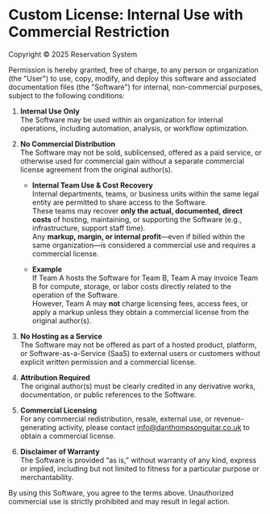 # Custom License: Internal Use with Commercial Restriction

Copyright © 2025 Reservation System

Permission is hereby granted, free of charge, to any person or organization (the "User") to use, copy, modify, and deploy this software and associated documentation files (the "Software") for internal, non-commercial purposes, subject to the following conditions:

1. **Internal Use Only**  
   The Software may be used within an organization for internal operations, including automation, analysis, or workflow optimization.

2. **No Commercial Distribution**  
   The Software may not be sold, sublicensed, offered as a paid service, or otherwise used for commercial gain without a separate commercial license agreement from the original author(s).

   - **Internal Team Use & Cost Recovery**  
     Internal departments, teams, or business units within the same legal entity are permitted to share access to the Software.  
     These teams may recover **only the actual, documented, direct costs** of hosting, maintaining, or supporting the Software (e.g., infrastructure, support staff time).  
     Any **markup, margin, or internal profit**—even if billed within the same organization—is considered a commercial use and requires a commercial license.

   - **Example**  
     If Team A hosts the Software for Team B, Team A may invoice Team B for compute, storage, or labor costs directly related to the operation of the Software.  
     However, Team A may **not** charge licensing fees, access fees, or apply a markup unless they obtain a commercial license from the original author(s).

3. **No Hosting as a Service**  
   The Software may not be offered as part of a hosted product, platform, or Software-as-a-Service (SaaS) to external users or customers without explicit written permission and a commercial license.

4. **Attribution Required**  
   The original author(s) must be clearly credited in any derivative works, documentation, or public references to the Software.

5. **Commercial Licensing**  
   For any commercial redistribution, resale, external use, or revenue-generating activity, please contact info@danthompsonguitar.co.uk to obtain a commercial license.

6. **Disclaimer of Warranty**  
   The Software is provided “as is,” without warranty of any kind, express or implied, including but not limited to fitness for a particular purpose or merchantability.

By using this Software, you agree to the terms above. Unauthorized commercial use is strictly prohibited and may result in legal action.
